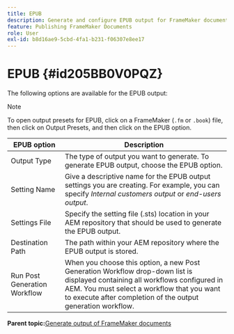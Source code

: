 ```yaml
---
title: EPUB
description: Generate and configure EPUB output for FrameMaker documents in AEM Guides.
feature: Publishing FrameMaker Documents
role: User
exl-id: b8d16ae9-5cbd-4fa1-b231-f06307e8ee17
---
```

# EPUB {#id205BB0V0PQZ}

The following options are available for the EPUB output:

>[!NOTE]
>
> To open output presets for EPUB, click on a FrameMaker \(`.fm` or `.book`\) file, then click on Output Presets, and then click on the EPUB option.

|EPUB option|Description|
|-----------|-----------|
|Output Type|The type of output you want to generate. To generate EPUB output, choose the EPUB option.|
|Setting Name|Give a descriptive name for the EPUB output settings you are creating. For example, you can specify *Internal customers output* or *end-users output*.|
|Settings File|Specify the setting file \(.sts\) location in your AEM repository that should be used to generate the EPUB output.|
|Destination Path|The path within your AEM repository where the EPUB output is stored.|
|Run Post Generation Workflow|When you choose this option, a new Post Generation Workflow drop-down list is displayed containing all workflows configured in AEM. You must select a workflow that you want to execute after completion of the output generation workflow.|

**Parent topic:**[Generate output of FrameMaker documents](fm-output-generatation.md)
